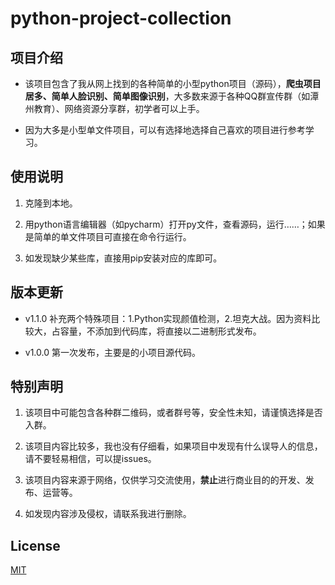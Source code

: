 python-project-collection
======

## 项目介绍
- 该项目包含了我从网上找到的各种简单的小型python项目（源码），**爬虫项目居多、简单人脸识别、简单图像识别**，大多数来源于各种QQ群宣传群（如潭州教育）、网络资源分享群，初学者可以上手。

- 因为大多是小型单文件项目，可以有选择地选择自己喜欢的项目进行参考学习。


## 使用说明
1. 克隆到本地。

2. 用python语言编辑器（如pycharm）打开py文件，查看源码，运行……；如果是简单的单文件项目可直接在命令行运行。

3. 如发现缺少某些库，直接用pip安装对应的库即可。

## 版本更新

- v1.1.0 补充两个特殊项目：1.Python实现颜值检测，2.坦克大战。因为资料比较大，占容量，不添加到代码库，将直接以二进制形式发布。

- v1.0.0 第一次发布，主要是的小项目源代码。 

## 特别声明

1. 该项目中可能包含各种群二维码，或者群号等，安全性未知，请谨慎选择是否入群。
2. 该项目内容比较多，我也没有仔细看，如果项目中发现有什么误导人的信息，请不要轻易相信，可以提issues。
3. 该项目内容来源于网络，仅供学习交流使用，**禁止**进行商业目的的开发、发布、运营等。

4. 如发现内容涉及侵权，请联系我进行删除。


## License

[MIT](https://github.com/yansheng836/python-project-collection/blob/master/LICENSE.txt)